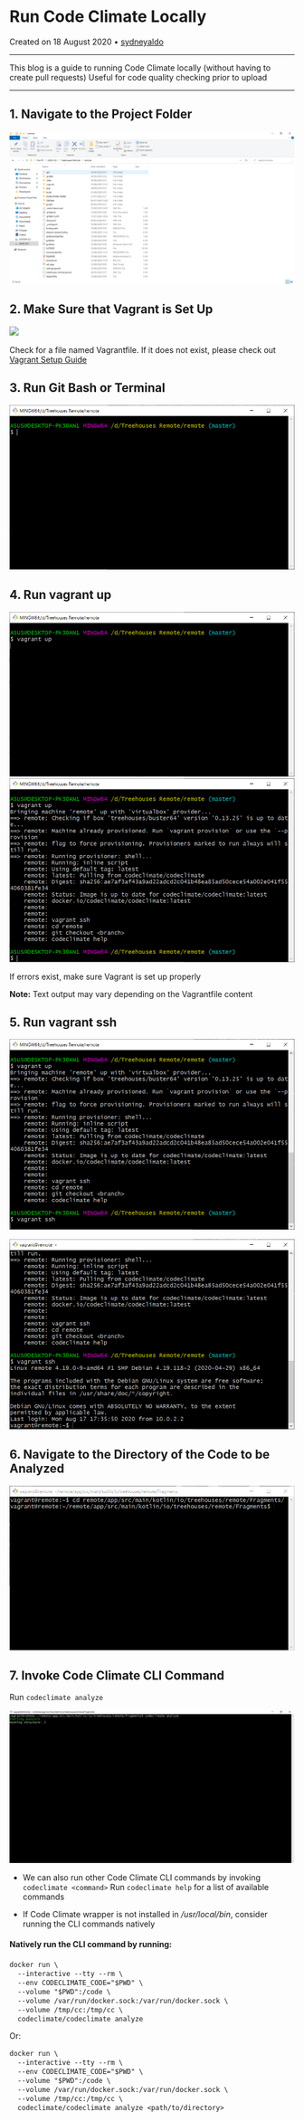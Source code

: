 # Run Code Climate Locally

Created on 18 August 2020 • [sydneyaldo](https://github.com/sydneyaldo)

---
This blog is a guide to running Code Climate locally (without having to create pull requests)
Useful for code quality checking prior to upload

---


## 1. Navigate to the Project Folder

![](./images/20200818-project-folder.PNG)

## 2. Make Sure that Vagrant is Set Up

![](./images/20200818-vagrant.PNG)

Check for a file named Vagrantfile. If it does not exist, please check out [Vagrant Setup Guide](https://learn.hashicorp.com/collections/vagrant/getting-started)

## 3. Run Git Bash or Terminal

![](./images/20200818-GitBash.PNG)

## 4. Run vagrant up

![](./images/20200818-vagrant-up.PNG)
![](./images/20200818-vagrant-up-complete.PNG)

If errors exist, make sure Vagrant is set up properly

**Note:** Text output may vary depending on the Vagrantfile content

## 5. Run vagrant ssh

![](./images/20200818-vagrant-SSH.PNG)

![](./images/20200818-vagrant-SSH-complete.PNG)

## 6. Navigate to the Directory of the Code to be Analyzed

![](./images/20200818-change-directory.PNG)

## 7. Invoke Code Climate CLI Command

Run `codeclimate analyze`

![](./images/20200818-codeclimate-analyze.PNG)

- We can also run other Code Climate CLI commands by invoking `codeclimate <command>`
	Run `codeclimate help` for a list of available commands

- If Code Climate wrapper is not installed in */usr/local/bin*, consider running the CLI commands natively
 

#### Natively run the CLI command by running:

```
docker run \
  --interactive --tty --rm \
  --env CODECLIMATE_CODE="$PWD" \
  --volume "$PWD":/code \
  --volume /var/run/docker.sock:/var/run/docker.sock \
  --volume /tmp/cc:/tmp/cc \
  codeclimate/codeclimate analyze
 ```

Or: 

```
docker run \
  --interactive --tty --rm \
  --env CODECLIMATE_CODE="$PWD" \
  --volume "$PWD":/code \
  --volume /var/run/docker.sock:/var/run/docker.sock \
  --volume /tmp/cc:/tmp/cc \
  codeclimate/codeclimate analyze <path/to/directory>
 ```